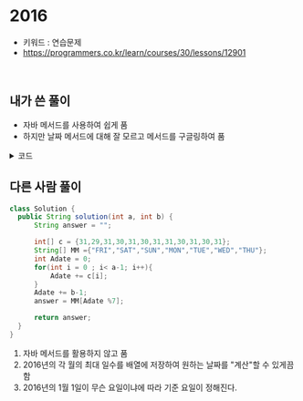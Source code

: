 # 2016
- 키워드 : 연습문제 
- https://programmers.co.kr/learn/courses/30/lessons/12901

<br>

## 내가 쓴 풀이
- 자바 메서드를 사용하여 쉽게 품 
- 하지만 날짜 메서드에 대해 잘 모르고 메서드를 구글링하여 품 

<details>
<summary>코드</summary>
<div markdown="1">     

```java
import java.util.Calendar;

public class ex04 {
	
	public static void main(String[] args) {
		System.out.println(solution(1, 1));
	}

	public static String solution(int a, int b) {
        String answer = "";
        
        Calendar cal = Calendar.getInstance();
		
		cal.set(Calendar.YEAR, 2016);
		cal.set(Calendar.MONTH, a-1);
		cal.set(Calendar.DATE, b);
		
		int day = cal.get(Calendar.DAY_OF_WEEK);
		
		switch(day) {
		case 1: 
			answer = "SUN";
			break;
		case 2:
			answer = "MON";
			break;
		case 3:
			answer = "TUE";
			break;
		case 4:
			answer = "WED";
			break;
		case 5:
			answer = "THU";
			break;
		case 6:
			answer = "FRI";
			break;
		case 7:
			answer = "SAT";
			break;
		}
		
        return answer;
    }
}
```

</div>
</details>



## 다른 사람 풀이
```java
class Solution {
  public String solution(int a, int b) {
      String answer = "";

      int[] c = {31,29,31,30,31,30,31,31,30,31,30,31};
      String[] MM ={"FRI","SAT","SUN","MON","TUE","WED","THU"};
      int Adate = 0;
      for(int i = 0 ; i< a-1; i++){
          Adate += c[i];
      }
      Adate += b-1;
      answer = MM[Adate %7];

      return answer;
  }
}
```
1. 자바 메서드를 활용하지 않고 품 
2. 2016년의 각 월의 최대 일수를 배열에 저장하여 원하는 날짜를 "계산"할 수 있게끔 함 
3. 2016년의 1월 1일이 무슨 요일이냐에 따라 기준 요일이 정해진다.

